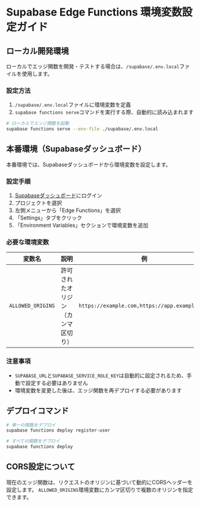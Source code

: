 # Supabase Edge Functions 環境変数設定ガイド

## ローカル開発環境

ローカルでエッジ関数を開発・テストする場合は、`/supabase/.env.local`ファイルを使用します。

### 設定方法

1. `/supabase/.env.local`ファイルに環境変数を定義
2. `supabase functions serve`コマンドを実行する際、自動的に読み込まれます

```bash
# ローカルでエッジ関数を起動
supabase functions serve --env-file ./supabase/.env.local
```

## 本番環境（Supabaseダッシュボード）

本番環境では、Supabaseダッシュボードから環境変数を設定します。

### 設定手順

1. [Supabaseダッシュボード](https://app.supabase.com)にログイン
2. プロジェクトを選択
3. 左側メニューから「Edge Functions」を選択
4. 「Settings」タブをクリック
5. 「Environment Variables」セクションで環境変数を追加

### 必要な環境変数

| 変数名 | 説明 | 例 |
|--------|------|-----|
| `ALLOWED_ORIGINS` | 許可されたオリジン（カンマ区切り） | `https://example.com,https://app.example.com` |

### 注意事項

- `SUPABASE_URL`と`SUPABASE_SERVICE_ROLE_KEY`は自動的に設定されるため、手動で設定する必要はありません
- 環境変数を変更した後は、エッジ関数を再デプロイする必要があります

## デプロイコマンド

```bash
# 単一の関数をデプロイ
supabase functions deploy register-user

# すべての関数をデプロイ
supabase functions deploy
```

## CORS設定について

現在のエッジ関数は、リクエストのオリジンに基づいて動的にCORSヘッダーを設定します。
`ALLOWED_ORIGINS`環境変数にカンマ区切りで複数のオリジンを指定できます。